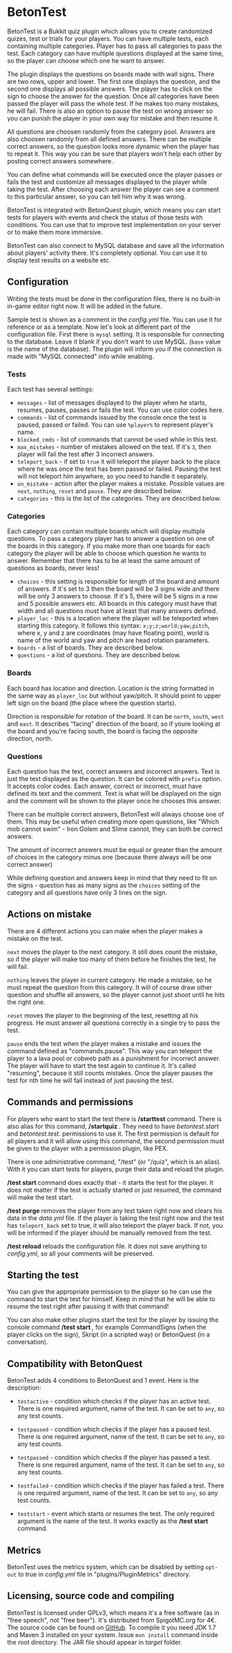 # BetonTest

BetonTest is a Bukkit quiz plugin which allows you to create randomized quizes,
test or trials for your players. You can have multiple tests, each containing
multiple categories. Player has to pass all categories to pass the test. Each
category can have multiple questions displayed at the same time, so the player
can choose which one he want to answer.

The plugin displays the questions on boards made with wall signs. There are two
rows, upper and lower. The first one displays the question, and the second one
displays all possible answers. The player has to click on the sign to choose the
answer for the question. Once all categories have been passed the player will
pass the whole test. If he makes too many mistakes, he will fail. There
is also an option to pause the test on wrong answer so you can punish the player
in your own way for mistake and then resume it.

All questions are choosen randomly from the category pool. Answers are also
choosen randomly from all defined answers. There can be multiple correct
answers, so the question looks more dynamic when the player has to repeat it.
This way you can be sure that players won't help each other by posting correct
answers somewhere.

You can define what commands will be executed once the player passes or fails
the test and customize all messages displayed to the player while taking the
test. After choosing each answer the player can see a comment to this particular
answer, so you can tell him why it was wrong.

BetonTest is integrated with BetonQuest plugin, which means you can start tests
for players with events and check the status of those tests with conditions. You
can use that to improve test implementation on your server or to make them
more immersive.

BetonTest can also connect to MySQL database and save all the information about
players' activity there. It's completely optional. You can use it to display
test results on a website etc.

## Configuration

Writing the tests must be done in the configuration files, there is no built-in
in-game editor right now. It will be added in the future.

Sample test is shown as a comment in the _config.yml_ file. You can use it for
reference or as a template. Now let's look at different part of the
configuration file. First there is `mysql` setting. It is responsible for
connecting to the database. Leave it blank if you don't want to use MySQL.
(`base` value is the name of the database). The plugin will inform you if the
connection is made with "MySQL connected" info while enabling.

### Tests

Each test has several settings:

* `messages` - list of messages displayed to the player when he starts,
  resumes, pauses, passes or fails the test. You can use color codes here.
* `commands` - list of commands issued by the console once the test is
  paused, passed or failed. You can use `%player%` to represent player's name.
* `blocked_cmds` - list of commands that cannot be used while in this test.
* `max_mistakes` - number of mistakes allowed on the test. If it's `3`,
  then player will fail the test after 3 incorrect answers.
* `teleport_back` - if set to `true` it will teleport the player back
  to the place where he was once the test has been passed or failed. Pausing
  the test will not teleport him anywhere, so you need to handle it separately.
* `on_mistake` - action after the player makes a mistake. Possible values are
  `next`, `nothing`, `reset` and `pause`. They are described below.
* `categories` - this is the list of the categories. They are described below.

### Categories

Each category can contain multiple boards which will display multiple questions.
To pass a category player has to answer a question on one of the boards in this
category. If you make more than one boards for each category the player will be
able to choose which question he wants to answer. Remember that there has to be
at least the same amount of questions as boards, never less!

* `choices` - this setting is responsible for length of the board and amount
  of answers. If it's set to 3 then the board will be 3 signs wide and there
  will be only 3 answers to choose. If it's 5, there will be 5 signs in a row
  and 5 possible answers etc. All boards in this category must have that width
  and all questions must have at least that many answers defined.
* `player_loc` - this is a location where the player will be teleported when
  starting this category. It follows this syntax: `x;y;z;world;yaw;pitch`,
  where x, y and z are coordinates (may have floating point), world is name of
  the world and yaw and pitch are head rotation parameters.
* `boards` - a list of boards. They are described below.
* `questions` - a list of questions. They are described below.

### Boards

Each board has location and direction. Location is the string formatted in the
same way as `player_loc` but without yaw/pitch. It should point to upper left
sign on the board (the place where the question starts).

Direction is responsible for rotation of the board. It can be `north`,
`south`, `west` and `east`. It describes "facing" direction of the board,
so if youre looking at the board and you're facing south, the board is facing
the opposite direction, north.

### Questions

Each question has the text, correct answers and incorrect answers. Text is just
the text displayed as the question. It can be colored with `prefix` option.
It accepts color codes. Each answer, correct or incorrect, must have
defined its text and the comment. Text is what will be displayed on the sign and
the comment will be shown to the player once he chooses this answer.

There can be multiple correct answers, BetonTest will always choose one of them.
This may be useful when creating more open questions, like "Which mob cannot
swim" - Iron Golem and Slime cannot, they can both be correct answers.

The amount of incorrect answers must be equal or greater than the amount of 
choices in the category minus one (because there always will be one correct
answer)

While defining question and answers keep in mind that they need to fit on the
signs - question has as many signs as the `choices` setting of the category
and all questions have only 3 lines on the sign. 

## Actions on mistake

There are 4 different actions you can make when the player makes a mistake on
the test.

`next` moves the player to the next category. It still does count the mistake,
so if the player will make too many of them before he finishes the test, he
will fail.

`nothing` leaves the player in current category. He made a mistake, so he
must repeat the question from this category. It will of course draw other
question and shuffle all answers, so the player cannot just shoot until he
hits the right one.

`reset` moves the player to the beginning of the test, resetting all his
progress. He must answer all questions correctly in a single try to pass the
test.

`pause` ends the test when the player makes a mistake and issues the command
defined as "commands.pause". This way you can teleport the player to a lava pool
or cobweb path as a punishment for incorrect answer. The player will have to
start the test again to continue it. It's called "resuming", because it still
counts mistakes. Once the player pauses the test for nth time he will fail
instead of just pausing the test.

## Commands and permissions

For players who want to start the test there is **/starttest <test>** command.
There is also alias for this command, **/startquiz <test>**.
They need to have _betontest.start_ and _betontest.test.<test>_ permissions to
use it. The first permission is default for all players and it will allow using
this command, the second permission must be given to the player with a
permission plugin, like PEX. 

There is one administrative command, "/test" (or "/quiz", which is an alias).
With it you can start tests for players, purge their data and reload the plugin.

**/test start <test> <player>** command does exactly that - it starts the test
for the player. It does not matter if the test is actually started or just
resumed, the command will make the test start.

**/test purge <player>** removes the player from any test taken right now and
clears his data in the _data.yml_ file. If the player is taking the test right
now and the test has `teleport_back` set to true, it will also teleport
the player back. If not, you will be informed if the player should be manually
removed from the test.

**/test reload** reloads the configuration file. It does not save anything to
_config.yml_, so all your comments will be preserved.

## Starting the test

You can give the appropriate permission to the player so he can use the command
to start the test for himself. Keep in mind that he will be able to resume the
test right after pausing it with that command!

You can also make other plugins start the test for the player by issuing the
console command **/test start <test> <player>**, for example CommandSigns (when
the player clicks on the sign), Skript (in a scripted way) or BetonQuest (in a
conversation).

## Compatibility with BetonQuest

BetonTest adds 4 conditions to BetonQuest and 1 event. Here is the description:

* `testactive` - condition which checks if the player has an active test.
  There is one required argument, name of the test. It can be set to `any`, so
  any test counts.
* `testpaused` - condition which checks if the player has a paused test.
  There is one required argument, name of the test. It can be set to `any`, so
  any test counts.
* `testpassed` - condition which checks if the player has passed a test.
  There is one required argument, name of the test. It can be set to `any`, so
  any test counts.
* `testfailed` - condition which checks if the player has failed a test.
  There is one required argument, name of the test. It can be set to `any`, so
  any test counts.

* `teststart` - event which starts or resumes the test. The only required
  argument is the name of the test. It works exactly as the **/test start**
  command.

## Metrics

BetonTest uses the metrics system, which can be disabled by setting `opt-out`
to true in _config.yml_ file in "plugins/PluginMetrics" directory.

## Licensing, source code and compiling

BetonTest is licensed under GPLv3, which means it's a free software (as in "free
speech", not "free beer"). It's distributed from SpigotMC.org for 4€.
The source code can be found on [GitHub](https://github.com/Co0sh/BetonTest). To
compile it you need JDK 1.7 and Maven 3 installed on your system. Issue
`mvn install` command inside the root directory. The JAR file should appear
in _target_ folder.
